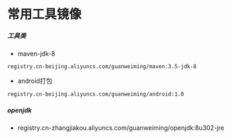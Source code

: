 # 常用工具镜像

##### 工具类

* maven-jdk-8

```bash
registry.cn-beijing.aliyuncs.com/guanweiming/maven:3.5-jdk-8
```

* android打包
```bash
registry.cn-beijing.aliyuncs.com/guanweiming/android:1.0
```

##### openjdk

* registry.cn-zhangjiakou.aliyuncs.com/guanweiming/openjdk:8u302-jre